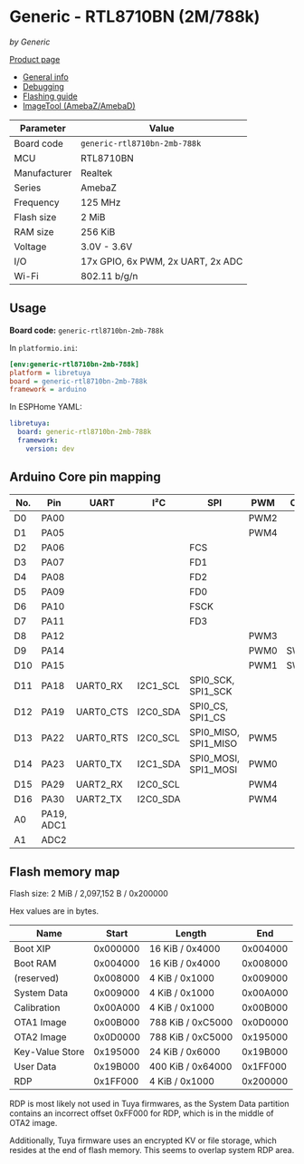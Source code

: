 # Generic - RTL8710BN (2M/788k)

*by Generic*

[Product page](https://kuba2k2.github.io/libretuya/boards/generic-rtl8710bn-2mb-788k/)

- [General info](../../docs/platform/realtek/README.md)
- [Debugging](../../docs/platform/realtek/debugging.md)
- [Flashing guide](../../docs/platform/realtek-ambz/flashing.md)
- [ImageTool (AmebaZ/AmebaD)](https://images.tuyacn.com/smart/Image_Tool/Image_Tool.zip)

Parameter    | Value
-------------|----------------------------------
Board code   | `generic-rtl8710bn-2mb-788k`
MCU          | RTL8710BN
Manufacturer | Realtek
Series       | AmebaZ
Frequency    | 125 MHz
Flash size   | 2 MiB
RAM size     | 256 KiB
Voltage      | 3.0V - 3.6V
I/O          | 17x GPIO, 6x PWM, 2x UART, 2x ADC
Wi-Fi        | 802.11 b/g/n

## Usage

**Board code:** `generic-rtl8710bn-2mb-788k`

In `platformio.ini`:

```ini
[env:generic-rtl8710bn-2mb-788k]
platform = libretuya
board = generic-rtl8710bn-2mb-788k
framework = arduino
```

In ESPHome YAML:

```yaml
libretuya:
  board: generic-rtl8710bn-2mb-788k
  framework:
    version: dev
```

## Arduino Core pin mapping

No. | Pin        | UART      | I²C      | SPI                  | PWM  | Other
----|------------|-----------|----------|----------------------|------|------
D0  | PA00       |           |          |                      | PWM2 |
D1  | PA05       |           |          |                      | PWM4 |
D2  | PA06       |           |          | FCS                  |      |
D3  | PA07       |           |          | FD1                  |      |
D4  | PA08       |           |          | FD2                  |      |
D5  | PA09       |           |          | FD0                  |      |
D6  | PA10       |           |          | FSCK                 |      |
D7  | PA11       |           |          | FD3                  |      |
D8  | PA12       |           |          |                      | PWM3 |
D9  | PA14       |           |          |                      | PWM0 | SWCLK
D10 | PA15       |           |          |                      | PWM1 | SWDIO
D11 | PA18       | UART0_RX  | I2C1_SCL | SPI0_SCK, SPI1_SCK   |      |
D12 | PA19       | UART0_CTS | I2C0_SDA | SPI0_CS, SPI1_CS     |      |
D13 | PA22       | UART0_RTS | I2C0_SCL | SPI0_MISO, SPI1_MISO | PWM5 |
D14 | PA23       | UART0_TX  | I2C1_SDA | SPI0_MOSI, SPI1_MOSI | PWM0 |
D15 | PA29       | UART2_RX  | I2C0_SCL |                      | PWM4 |
D16 | PA30       | UART2_TX  | I2C0_SDA |                      | PWM4 |
A0  | PA19, ADC1 |           |          |                      |      |
A1  | ADC2       |           |          |                      |      |

## Flash memory map

Flash size: 2 MiB / 2,097,152 B / 0x200000

Hex values are in bytes.

Name            | Start    | Length            | End
----------------|----------|-------------------|---------
Boot XIP        | 0x000000 | 16 KiB / 0x4000   | 0x004000
Boot RAM        | 0x004000 | 16 KiB / 0x4000   | 0x008000
(reserved)      | 0x008000 | 4 KiB / 0x1000    | 0x009000
System Data     | 0x009000 | 4 KiB / 0x1000    | 0x00A000
Calibration     | 0x00A000 | 4 KiB / 0x1000    | 0x00B000
OTA1 Image      | 0x00B000 | 788 KiB / 0xC5000 | 0x0D0000
OTA2 Image      | 0x0D0000 | 788 KiB / 0xC5000 | 0x195000
Key-Value Store | 0x195000 | 24 KiB / 0x6000   | 0x19B000
User Data       | 0x19B000 | 400 KiB / 0x64000 | 0x1FF000
RDP             | 0x1FF000 | 4 KiB / 0x1000    | 0x200000

RDP is most likely not used in Tuya firmwares, as the System Data partition contains an incorrect offset 0xFF000 for RDP, which is in the middle of OTA2 image.

Additionally, Tuya firmware uses an encrypted KV or file storage, which resides at the end of flash memory. This seems to overlap system RDP area.
